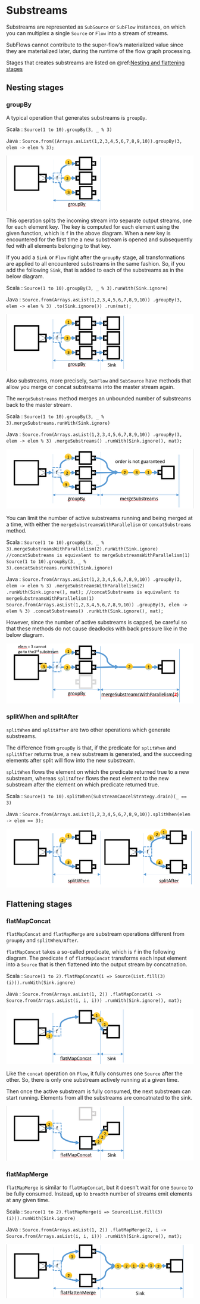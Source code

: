 # Substreams

Substreams are represented as `SubSource` or `SubFlow` instances, on which you can multiplex a single `Source` or `Flow`
into a stream of streams.

SubFlows cannot contribute to the super-flow’s materialized value since they are materialized later,
during the runtime of the flow graph processing.

Stages that creates substreams are listed on @ref:[Nesting and flattening stages](stages-overview.md#nesting-and-flattening-stages)

## Nesting stages

### groupBy

A typical operation that generates substreams is `groupBy`.

Scala
:   ```
    Source(1 to 10).groupBy(3, _ % 3)
    ```

Java
:   ```
    Source.from((Arrays.asList(1,2,3,4,5,6,7,8,9,10)).groupBy(3, elem -> elem % 3);
    ```

![stream-substream-groupBy1.png](../../images/stream-substream-groupBy1.png)

This operation splits the incoming stream into separate output
streams, one for each element key. The key is computed for each element
using the given function, which is `f` in the above diagram. When a new key is encountered for the first time
a new substream is opened and subsequently fed with all elements belonging to that key.

If you add a `Sink` or `Flow` right after the `groupBy` stage,
all transformations are applied to all encountered substreams in the same fashion.
So, if you add the following `Sink`, that is added to each of the substreams as in the below diagram.

Scala
:   ```
    Source(1 to 10).groupBy(3, _ % 3).runWith(Sink.ignore)
    ```

Java
:   ```
    Source.from(Arrays.asList(1,2,3,4,5,6,7,8,9,10))
      .groupBy(3, elem -> elem % 3)
      .to(Sink.ignore())
      .run(mat);
    ```

![stream-substream-groupBy2.png](../../images/stream-substream-groupBy2.png)

Also substreams, more precisely, `SubFlow` and `SubSource` have methods that allow you
merge or concat substreams into the master stream again.

The `mergeSubstreams` method merges an unbounded number of substreams back to the master stream.

Scala
:   ```
    Source(1 to 10).groupBy(3, _ % 3).mergeSubstreams.runWith(Sink.ignore)
    ```

Java
:   ```
    Source.from(Arrays.asList(1,2,3,4,5,6,7,8,9,10))
      .groupBy(3, elem -> elem % 3)
      .mergeSubstreams()
      .runWith(Sink.ignore(), mat);
    ```

![stream-substream-groupBy3.png](../../images/stream-substream-groupBy3.png)

You can limit the number of active substreams running and being merged at a time,
with either the `mergeSubstreamsWithParallelism` or `concatSubstreams` method.

Scala
:   ```
    Source(1 to 10).groupBy(3, _ % 3).mergeSubstreamsWithParallelism(2).runWith(Sink.ignore)
    //concatSubstreams is equivalent to mergeSubstreamsWithParallelism(1)
    Source(1 to 10).groupBy(3, _ % 3).concatSubstreams.runWith(Sink.ignore)
    ```

Java
:   ```
    Source.from(Arrays.asList(1,2,3,4,5,6,7,8,9,10))
      .groupBy(3, elem -> elem % 3)
      .mergeSubstreamsWithParallelism(2)
      .runWith(Sink.ignore(), mat);
    //concatSubstreams is equivalent to mergeSubstreamsWithParallelism(1)
    Source.from(Arrays.asList(1,2,3,4,5,6,7,8,9,10))
      .groupBy(3, elem -> elem % 3)
      .concatSubstreams()
      .runWith(Sink.ignore(), mat);
    ```

However, since the number of active substreams is capped,
be careful so that these methods do not cause deadlocks with back pressure like in the below diagram.

![stream-substream-groupBy4.png](../../images/stream-substream-groupBy4.png)

### splitWhen and splitAfter

`splitWhen` and `splitAfter` are two other operations which generate substreams.

The difference from `groupBy` is that, if the predicate for `splitWhen` and `splitAfter` returns true,
a new substream is generated, and the succeeding elements after split will flow into the new substream.

`splitWhen` flows the element on which the predicate returned true to a new substream,
 whereas `splitAfter` flows the next element to the new substream after the element on which predicate returned true.

Scala
:   ```
    Source(1 to 10).splitWhen(SubstreamCancelStrategy.drain)(_ == 3)
    ```

Java
:   ```
    Source.from(Arrays.asList(1,2,3,4,5,6,7,8,9,10)).splitWhen(elem -> elem == 3);
    ```

![stream-substream-splitWhen-splitAfter.png](../../images/stream-substream-splitWhen-splitAfter.png)

## Flattening stages

### flatMapConcat

`flatMapConcat` and `flatMapMerge` are substream operations different from `groupBy` and `splitWhen/After`.

`flatMapConcat` takes a so-called predicate, which is `f` in the following diagram.
The predicate `f` of `flatMapConcat` transforms each input element into a `Source` that is then flattened
into the output stream by concatnation.

Scala
:   ```
    Source(1 to 2).flatMapConcat(i => Source(List.fill(3)(i))).runWith(Sink.ignore)
    ```

Java
:   ```
    Source.from(Arrays.asList(1, 2))
      .flatMapConcat(i -> Source.from(Arrays.asList(i, i, i)))
      .runWith(Sink.ignore(), mat);
    ```

![stream-substream-flatMapConcat1.png](../../images/stream-substream-flatMapConcat1.png)

Like the `concat` operation on `Flow`, it fully consumes one `Source` after the other.
So, there is only one substream actively running at a given time.

Then once the active substream is fully consumed, the next substream can start running.
Elements from all the substreams are concatnated to the sink.

![stream-substream-flatMapConcat2.png](../../images/stream-substream-flatMapConcat2.png)

### flatMapMerge

`flatMapMerge` is similar to `flatMapConcat`, but it doesn't wait for one `Source` to be fully consumed.
 Instead, up to `breadth` number of streams emit elements at any given time.


Scala
:   ```
    Source(1 to 2).flatMapMerge(i => Source(List.fill(3)(i))).runWith(Sink.ignore)
    ```

Java
:   ```
    Source.from(Arrays.asList(1, 2))
      .flatMapMerge(2, i -> Source.from(Arrays.asList(i, i, i)))
      .runWith(Sink.ignore(), mat);
    ```

![stream-substream-flatMapMerge.png](../../images/stream-substream-flatMapMerge.png)
